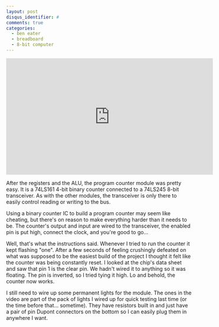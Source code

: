 ```yaml
---
layout: post
disqus_identifier: #
comments: true
categories: 
  - ben eater
  - breadboard
  - 8-bit computer
---
```


<iframe width="560" height="315" src="https://www.youtube.com/embed/ocdJQwo5EgQ" frameborder="0" allow="accelerometer; autoplay; clipboard-write; encrypted-media; gyroscope; picture-in-picture" allowfullscreen></iframe>

After the registers and the ALU, the program counter module was pretty easy. It is a 74LS161 4-bit binary counter connected to a 74LS245 8-bit transceiver. As with the other modules, the transceiver is only there to easily control reading or writing to the bus. 

Using a binary counter IC to build a program counter may seem like cheating, but there's on reason to make everything harder than it needs to be. The counter's output and input are wired to the transceiver, the enabled pin is put high, connect the clock, and you're good to go... 

Well, that's what the instructions said. Whenever I tried to run the counter it kept flashing "one". After a few seconds of feeling crushingly defeated on what was supposed to be the easiest build of the project I thought it felt like the counter was being constantly reset. I looked at the chip's data sheet and saw that pin 1 is the clear pin. We hadn't wired it to anything so it was floating. The pin is inverted, so I tried tying it high. Lo and behold, the counter now works.

I still need to wire up some permanent lights for the module. The ones in the video are part of the pack of lights I wired up for quick testing last time (or the time before that... sometime). They have resistors built in and just have a pair of pin Dupont connectors on the bottom so I can easily plug them in anywhere I want. 
